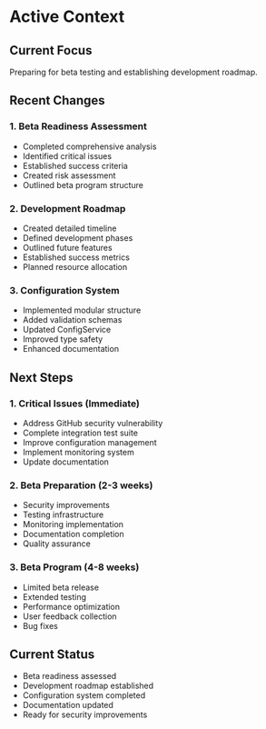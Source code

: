 # Active Context

## Current Focus
Preparing for beta testing and establishing development roadmap.

## Recent Changes

### 1. Beta Readiness Assessment
- Completed comprehensive analysis
- Identified critical issues
- Established success criteria
- Created risk assessment
- Outlined beta program structure

### 2. Development Roadmap
- Created detailed timeline
- Defined development phases
- Outlined future features
- Established success metrics
- Planned resource allocation

### 3. Configuration System
- Implemented modular structure
- Added validation schemas
- Updated ConfigService
- Improved type safety
- Enhanced documentation

## Next Steps

### 1. Critical Issues (Immediate)
- Address GitHub security vulnerability
- Complete integration test suite
- Improve configuration management
- Implement monitoring system
- Update documentation

### 2. Beta Preparation (2-3 weeks)
- Security improvements
- Testing infrastructure
- Monitoring implementation
- Documentation completion
- Quality assurance

### 3. Beta Program (4-8 weeks)
- Limited beta release
- Extended testing
- Performance optimization
- User feedback collection
- Bug fixes

## Current Status
- Beta readiness assessed
- Development roadmap established
- Configuration system completed
- Documentation updated
- Ready for security improvements